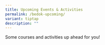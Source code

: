 ```yaml
---
title: Upcoming Events & Activities
permalink: /bedok-upcoming/
variant: tiptap
description: ""
---
```

<p>Some courses and activities up ahead for you!</p>